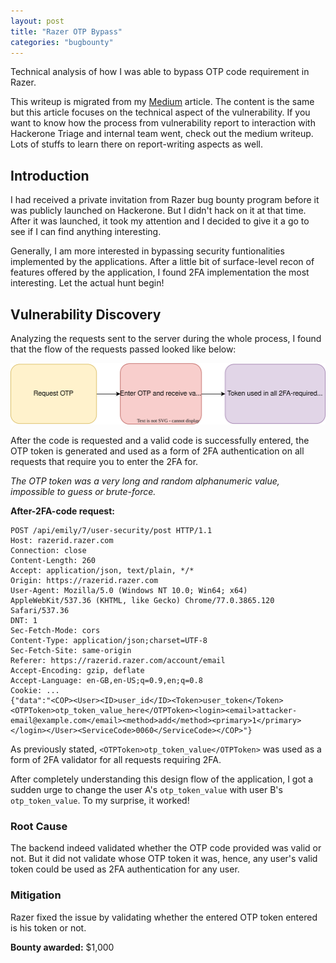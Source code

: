```yaml
---
layout: post
title: "Razer OTP Bypass"
categories: "bugbounty"
---
```


Technical analysis of how I was able to bypass OTP code requirement in Razer.

This writeup is migrated from my [Medium][medium-article] article. The content is the same but this article focuses on the technical aspect of the vulnerability. If you want to know how the process from vulnerability report to interaction with Hackerone Triage and internal team went, check out the medium writeup. Lots of stuffs to learn there on report-writing aspects as well.

## Introduction

I had received a private invitation from Razer bug bounty program before it was publicly launched on Hackerone. But I didn't hack on it at that time. After it was launched, it took my attention and I decided to give it a go to see if I can find anything interesting.

Generally, I am more interested in bypassing security funtionalities implemented by the applications. After a little bit of surface-level recon of features offered by the application, I found 2FA implementation the most interesting. Let the actual hunt begin!

## Vulnerability Discovery

Analyzing the requests sent to the server during the whole process, I found that the flow of the requests passed looked like below:

![Flowchart](/flowchart.svg)

After the code is requested and a valid code is successfully entered, the OTP token is generated and used as a form of 2FA authentication on all requests that require you to enter the 2FA for.

_The OTP token was a very long and random alphanumeric value, impossible to guess or brute-force._

**After-2FA-code request:**

```
POST /api/emily/7/user-security/post HTTP/1.1
Host: razerid.razer.com
Connection: close
Content-Length: 260
Accept: application/json, text/plain, */*
Origin: https://razerid.razer.com
User-Agent: Mozilla/5.0 (Windows NT 10.0; Win64; x64) AppleWebKit/537.36 (KHTML, like Gecko) Chrome/77.0.3865.120 Safari/537.36
DNT: 1
Sec-Fetch-Mode: cors
Content-Type: application/json;charset=UTF-8
Sec-Fetch-Site: same-origin
Referer: https://razerid.razer.com/account/email
Accept-Encoding: gzip, deflate
Accept-Language: en-GB,en-US;q=0.9,en;q=0.8
Cookie: ...
{"data":"<COP><User><ID>user_id</ID><Token>user_token</Token><OTPToken>otp_token_value_here</OTPToken><login><email>attacker-email@example.com</email><method>add</method><primary>1</primary></login></User><ServiceCode>0060</ServiceCode></COP>"}
```

As previously stated, `<OTPToken>otp_token_value</OTPToken>` was used as a form of 2FA validator for all requests requiring 2FA.

After completely understanding this design flow of the application, I got a sudden urge to change the user A's `otp_token_value` with user B's `otp_token_value`. To my surprise, it worked!

### Root Cause

The backend indeed validated whether the OTP code provided was valid or not. But it did not validate whose OTP token it was, hence, any user's valid token could be used as 2FA authentication for any user.

### Mitigation

Razer fixed the issue by validating whether the entered OTP token entered is his token or not.

**Bounty awarded:** $1,000

[medium-article]: https://medium.com/bugbountywriteup/how-i-was-able-to-bypass-otp-token-requirement-in-razer-the-story-of-a-critical-bug-fc63a94ad572
